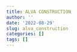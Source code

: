 ```yaml
---
title: ALVA CONSTRUCTION
author: ''
date: '2022-08-29'
slug: alva_construction
categories: []
tags: []
---
```

